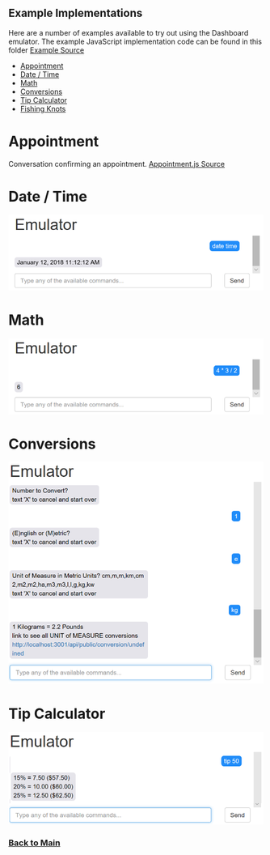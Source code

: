 ## Example Implementations 

Here are a number of examples available to try out using the Dashboard emulator. The example JavaScript implementation code can be found in this folder [Example Source](../server/convoevents/examples)

* [Appointment](#appointment) 
* [Date / Time](#date-time)
* [Math](#math)
* [Conversions](#conversions)
* [Tip Calculator](#tip-calculator)
* [Fishing Knots](#knots)

# Appointment 

Conversation confirming an appointment.  [Appointment.js Source](../server/convoevents/examples/appointment.js)





# Date / Time
![](images/examples/DateTime.PNG)

# Math
![](images/examples/Math.PNG)

# Conversions
![](images/examples/Conversions.PNG)

# Tip Calculator
![](images/examples/TipCalculator.PNG)

### [Back to Main](https://github.com/in-the-keyhole/khs-convo) 
